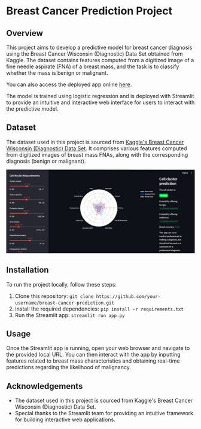 # Breast Cancer Prediction Project

## Overview
This project aims to develop a predictive model for breast cancer diagnosis using the Breast Cancer Wisconsin (Diagnostic) Data Set obtained from Kaggle. The dataset contains features computed from a digitized image of a fine needle aspirate (FNA) of a breast mass, and the task is to classify whether the mass is benign or malignant.

You can also access the deployed app online [here](https://breast-cancer-prediction-by-ahmad.streamlit.app/).

The model is trained using logistic regression and is deployed with Streamlit to provide an intuitive and interactive web interface for users to interact with the predictive model.

## Dataset
The dataset used in this project is sourced from [Kaggle's Breast Cancer Wisconsin (Diagnostic) Data Set](https://www.kaggle.com/uciml/breast-cancer-wisconsin-data). It comprises various features computed from digitized images of breast mass FNAs, along with the corresponding diagnosis (benign or malignant).

![Screenshot](/assets/image.png)

## Installation
To run the project locally, follow these steps:
1. Clone this repository:
    `git clone https://github.com/your-username/breast-cancer-prediction.git`
2. Install the required dependencies:
   `pip install -r requirements.txt`
4. Run the Streamlit app:
    `streamlit run app.py`


## Usage
Once the Streamlit app is running, open your web browser and navigate to the provided local URL. You can then interact with the app by inputting features related to breast mass characteristics and obtaining real-time predictions regarding the likelihood of malignancy.

## Acknowledgements
- The dataset used in this project is sourced from Kaggle's Breast Cancer Wisconsin (Diagnostic) Data Set.
- Special thanks to the Streamlit team for providing an intuitive framework for building interactive web applications.

